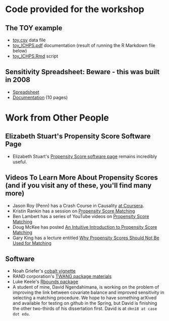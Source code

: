 # Code provided for the workshop

## The TOY example

- [toy.csv](https://raw.githubusercontent.com/THOMASELOVE/ichps2018/master/code/toy.csv) data file
- [toy_ICHPS.pdf](https://github.com/THOMASELOVE/ichps2018/blob/master/code/toy_ICHPS.pdf) documentation (result of running the R Markdown file below)
- [toy_ICHPS.Rmd](https://github.com/THOMASELOVE/ichps2018/blob/master/code/toy_ICHPS.Rmd) script

## Sensitivity Spreadsheet: Beware - this was built in 2008

- [Spreadsheet](https://github.com/THOMASELOVE/ichps2018/blob/master/code/sensitivityspreadsheet_2008.xls) 
- [Documentation](https://github.com/THOMASELOVE/ichps2018/blob/master/code/sensitivitydocumentation_2008.pdf) (10 pages)

# Work from Other People

## Elizabeth Stuart's Propensity Score Software Page

- Elizabeth Stuart's [Propensity Score software page](http://www.biostat.jhsph.edu/~estuart/propensityscoresoftware.html) remains incredibly useful.

## Videos To Learn More About Propensity Scores (and if you visit any of these, you'll find many more)

- Jason Roy (Penn) has a Crash Course in Causality [at Coursera](https://www.coursera.org/learn/crash-course-in-causality).
- Kristin Rankin has a session on [Propensity Score Matching](https://www.youtube.com/watch?v=6ZVIfW6_v1U)
- Ben Lambert has a series of YouTube videos on [Propensity Score Matching](https://www.youtube.com/watch?v=h0UU6trKR0E)
- Doug McKee has posted [An Intuitive Introduction to Propensity Score Matching](https://www.youtube.com/watch?v=ACVyPp1Fy6Y)
- Gary King has a lecture entitled [Why Propensity Scores Should Not Be Used for Matching](https://www.youtube.com/watch?v=rBv39pK1iEs)

## Software

- Noah Griefer's [cobalt vignette](https://cran.r-project.org/web/packages/cobalt/vignettes/cobalt_basic_use.html)
- RAND corporation's [TWANG package materials](https://cran.r-project.org/web/packages/twang/index.html)
- Luke Keele's [Rbounds package](http://www.personal.psu.edu/ljk20/rbounds.html)
- A student of mine, David Ngendahimana, is working on the problem of improving the link between covariate balance and improved sensitivity in selecting a matching procedure. We hope to have something arXived and available for testing on github in the Spring, but David is finishing the other two-thirds of his dissertation first. David is at `dkn18 at case dot edu`.
